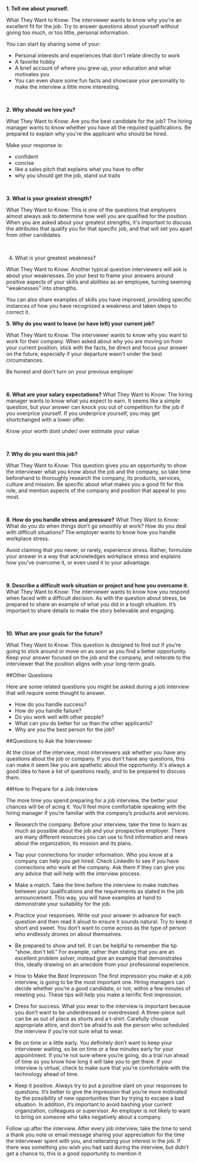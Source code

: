 **1. Tell me about yourself.**

What They Want to Know: The interviewer wants to know why you're an excellent fit for the job. Try to answer questions about yourself without giving too much, or too little, personal information.

You can start by sharing some of your:
- Personal interests and experiences that don't relate directly to work
- A favorite hobby 
- A brief account of where you grew up, your education and what motivates you
- You can even share some fun facts and showcase your personality to make the interview a little more interesting.

<br>

**2. Why should we hire you?**

What They Want to Know: Are you the best candidate for the job? The hiring manager wants to know whether you have all the required qualifications. Be prepared to explain why you're the applicant who should be hired. 


Make your response is:
- confident
- concise
- like a sales pitch that explains what you have to offer
- why you should get the job, stand out traits

<br>

**3. What is your greatest strength?**

What They Want to Know: This is one of the questions that employers almost always ask to determine how well you are qualified for the position. When you are asked about your greatest strengths, it's important to discuss the attributes that qualify you for that specific job, and that will set you apart from other candidates. 

<br>

4. What is your greatest weakness?

What They Want to Know: Another typical question interviewers will ask is about your weaknesses. Do your best to frame your answers around positive aspects of your skills and abilities as an employee, turning seeming “weaknesses” into strengths.

You can also share examples of skills you have improved, providing specific instances of how you have recognized a weakness and taken steps to correct it.


**5. Why do you want to leave (or have left) your current job?**

What They Want to Know: The interviewer wants to know why you want to work for their company. When asked about why you are moving on from your current position, stick with the facts, be direct and focus your answer on the future, especially if your departure wasn't under the best circumstances. 

Be honest and don't turn on your previous employer

<br>

**6. What are your salary expectations?**
What They Want to Know: The hiring manager wants to know what you expect to earn. It seems like a simple question, but your answer can knock you out of competition for the job if you overprice yourself. If you underprice yourself, you may get shortchanged with a lower offer. 

Know your worth dont under/ over estimate your value

<br>

**7. Why do you want this job?**

What They Want to Know: This question gives you an opportunity to show the interviewer what you know about the job and the company, so take time beforehand to thoroughly research the company, its products, services, culture and mission. Be specific about what makes you a good fit for this role, and mention aspects of the company and position that appeal to you most.

<br>

**8. How do you handle stress and pressure?**
What They Want to Know: What do you do when things don’t go smoothly at work? How do you deal with difficult situations? The employer wants to know how you handle workplace stress.

Avoid claiming that you never, or rarely, experience stress. Rather, formulate your answer in a way that acknowledges workplace stress and explains how you’ve overcome it, or even used it to your advantage.

<br>

**9. Describe a difficult work situation or project and how you overcame it.**
What They Want to Know: The interviewer wants to know how you respond when faced with a difficult decision. As with the question about stress, be prepared to share an example of what you did in a tough situation. It’s important to share details to make the story believable and engaging. 

<br>

**10. What are your goals for the future?**

What They Want to Know: This question is designed to find out if you’re going to stick around or move on as soon as you find a better opportunity. Keep your answer focused on the job and the company, and reiterate to the interviewer that the position aligns with your long-term goals.

##Other Questions

Here are some related questions you might be asked during a job interview that will require some thought to answer.

- How do you handle success?
- How do you handle failure?
- Do you work well with other people?
- What can you do better for us than the other applicants?
- Why are you the best person for the job?

##Questions to Ask the Interviewer

At the close of the interview, most interviewers ask whether you have any questions about the job or company. If you don’t have any questions, this can make it seem like you are apathetic about the opportunity. It's always a good idea to have a list of questions ready, and to be prepared to discuss them.

##How to Prepare for a Job Interview

The more time you spend preparing for a job interview, the better your chances will be of acing it. You’ll feel more comfortable speaking with the hiring manager if you’re familiar with the company’s products and services.

- Research the company. 
Before your interview, take the time to learn as much as possible about the job and your prospective employer. 
There are many different resources you can use to find information and news about the organization, its mission and its plans.

- Tap your connections for insider information.
Who you know at a company can help you get hired.
Check LinkedIn to see if you have connections who work at the company. Ask them if they can give you any advice that will help with the interview process.


- Make a match. 
Take the time before the interview to make matches between your qualifications and the requirements as stated in the job announcement. 
This way, you will have examples at hand to demonstrate your suitability for the job.

- Practice your responses. 
Write out your answer in advance for each question and then read it aloud to ensure it sounds natural.
Try to keep it short and sweet. You don’t want to come across as the type of person who endlessly drones on about themselves.

- Be prepared to show and tell. 
It can be helpful to remember the tip “show, don't tell.” For example, rather than stating that you are an excellent problem solver, instead give an example that demonstrates this, ideally drawing on an anecdote from your professional experience.

- How to Make the Best Impression
The first impression you make at a job interview, is going to be the most important one.
Hiring managers can decide whether you’re a good candidate, or not, within a few minutes of meeting you. These tips will help you make a terrific first impression.

- Dress for success.
What you wear to the interview is important because you don’t want to be underdressed or overdressed. A three-piece suit can be as out of place as shorts and a t-shirt. Carefully choose appropriate attire, and don’t be afraid to ask the person who scheduled the interview if you’re not sure what to wear.

- Be on time or a little early. 
You definitely don’t want to keep your interviewer waiting, so be on time or a few minutes early for your appointment. If you’re not sure where you’re going, do a trial run ahead of time so you know how long it will take you to get there. If your interview is virtual, check to make sure that you're comfortable with the technology ahead of time.

- Keep it positive. 
Always try to put a positive slant on your responses to questions. It’s better to give the impression that you’re more motivated by the possibility of new opportunities than by trying to escape a bad situation. In addition, it’s important to avoid bashing your current organization, colleagues or supervisor. An employer is not likely to want to bring on someone who talks negatively about a company.

Follow up after the interview. After every job interview, take the time to send a thank you note or email message sharing your appreciation for the time the interviewer spent with you, and reiterating your interest in the job. If there was something you wish you had said during the interview, but didn’t get a chance to, this is a good opportunity to mention it


